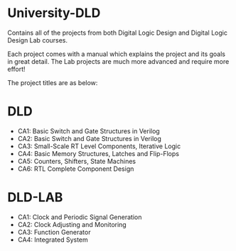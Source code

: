 # University-DLD
Contains all of the projects from both Digital Logic Design and Digital Logic Design Lab courses.

Each project comes with a manual which explains the project and its goals in great detail.
The Lab projects are much more advanced and require more effort!

The project titles are as below:
# DLD
* CA1: Basic Switch and Gate Structures in Verilog
* CA2: Basic Switch and Gate Structures in Verilog
* CA3: Small-Scale RT Level Components, Iterative Logic 
* CA4: Basic Memory Structures, Latches and Flip-Flops
* CA5: Counters, Shifters, State Machines
* CA6: RTL Complete Component Design
# DLD-LAB
* CA1: Clock and Periodic Signal Generation
* CA2: Clock Adjusting and Monitoring
* CA3: Function Generator
* CA4: Integrated System
